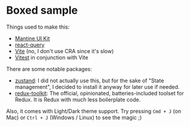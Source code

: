 # Boxed sample

Things used to make this:

- [Mantine UI Kit](https://mantine.dev/)
- [react-query](https://react-query-v3.tanstack.com/)
- [Vite](https://vitejs.dev/) (no, I don't use CRA since it's slow)
- [Vitest](https://vitest.dev/guide/) in conjunction with Vite

There are some notable packages:

- [zustand](https://github.com/pmndrs/zustand#typescript-usage): I did not actually use this, but for the sake of "State management",
  I decided to install it anyway for later use if needed.
- [redux-toolkit](https://redux-toolkit.js.org/): The official, opinionated, batteries-included toolset for Redux. It is Redux with much less boilerplate code.

Also, it comes with Light/Dark theme support. Try pressing `Cmd + J` (on Mac) or `Ctrl + J` (Windows / Linux) to see the magic ;)
